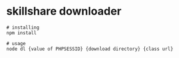 # skillshare downloader

```shell
# installing
npm install

# usage
node dl {value of PHPSESSID} {download directory} {class url}
```